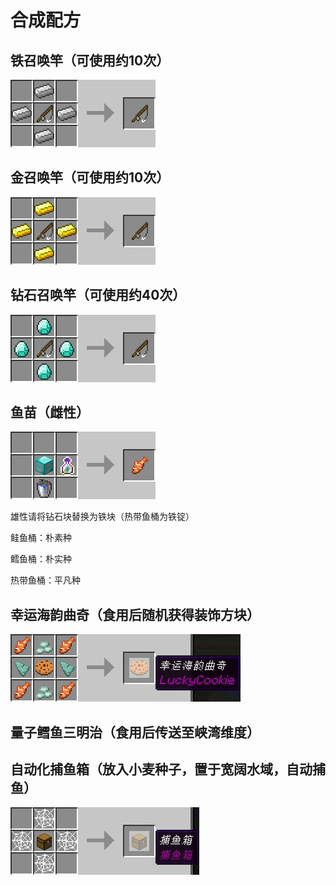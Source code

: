 # 合成配方

## 铁召唤竿（可使用约10次）

![img](https://github.com/zhehedream/MaricultureGuide/blob/master/recipe1.jpg?raw=true)

## 金召唤竿（可使用约10次）

![img](https://github.com/zhehedream/MaricultureGuide/blob/master/recipe2.jpg?raw=true)

## 钻石召唤竿（可使用约40次）

![img](https://github.com/zhehedream/MaricultureGuide/blob/master/recipe3.jpg?raw=true)

## 鱼苗（雌性）

![img](https://github.com/zhehedream/MaricultureGuide/blob/master/fish.jpg?raw=true)

雄性请将钻石块替换为铁块（热带鱼桶为铁锭）

鲑鱼桶：朴素种

鳕鱼桶：朴实种

热带鱼桶：平凡种

## 幸运海韵曲奇（食用后随机获得装饰方块）

![img](https://github.com/zhehedream/MaricultureGuide/blob/master/cookie.jpg?raw=true)

## 量子鳕鱼三明治（食用后传送至峡湾维度）


## 自动化捕鱼箱（放入小麦种子，置于宽阔水域，自动捕鱼）

![img](https://github.com/zhehedream/MaricultureGuide/blob/master/chest.jpg?raw=true)
